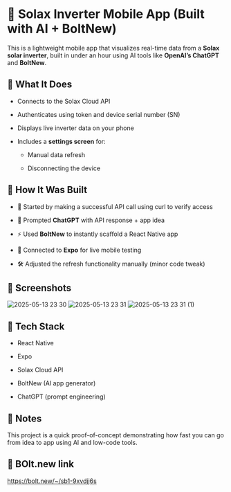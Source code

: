 🔋 Solax Inverter Mobile App (Built with AI + BoltNew)
======================================================

This is a lightweight mobile app that visualizes real-time data from a **Solax solar inverter**, built in under an hour using AI tools like **OpenAI’s ChatGPT** and **BoltNew**.

🚀 What It Does
---------------

*   Connects to the Solax Cloud API
    
*   Authenticates using token and device serial number (SN)
    
*   Displays live inverter data on your phone
    
*   Includes a **settings screen** for:
    
    *   Manual data refresh
        
    *   Disconnecting the device
        

🧠 How It Was Built
-------------------

*   🔌 Started by making a successful API call using curl to verify access
    
*   🧾 Prompted **ChatGPT** with API response + app idea
    
*   ⚡ Used **BoltNew** to instantly scaffold a React Native app
    
*   📱 Connected to **Expo** for live mobile testing
    
*   🛠️ Adjusted the refresh functionality manually (minor code tweak)
    

📸 Screenshots
--------------

![2025-05-13 23 30](https://github.com/user-attachments/assets/d6951aab-4b5b-4d09-af44-6e5ed4e67cd6)
![2025-05-13 23 31](https://github.com/user-attachments/assets/48c61fa4-2e83-4431-aa30-6d4774efb420)
![2025-05-13 23 31 (1)](https://github.com/user-attachments/assets/f95c044b-75d9-4c44-affb-bae2d8195d1c)



🔧 Tech Stack
-------------

*   React Native
    
*   Expo
    
*   Solax Cloud API
    
*   BoltNew (AI app generator)
    
*   ChatGPT (prompt engineering)
    

📝 Notes
--------

This project is a quick proof-of-concept demonstrating how fast you can go from idea to app using AI and low-code tools.

📝 BOlt.new link
--------
https://bolt.new/~/sb1-9xvdjj6s
